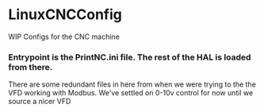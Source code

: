 # LinuxCNCConfig
WIP Configs for the CNC machine

### Entrypoint is the PrintNC.ini file. The rest of the HAL is loaded from there.

There are some redundant files in here from when we were trying to the the VFD working with Modbus.
We've settled on 0-10v control for now until we source a nicer VFD
